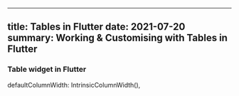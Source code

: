 
---
title: Tables in Flutter
date: 2021-07-20
summary: Working & Customising with Tables in Flutter
---

### Table widget in Flutter

defaultColumnWidth: IntrinsicColumnWidth(),
